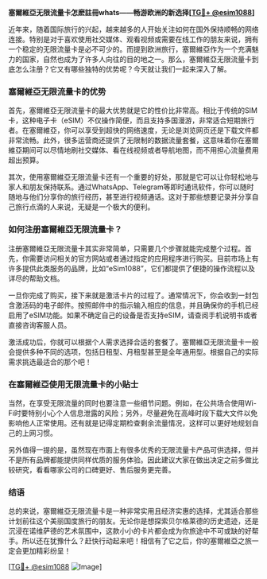 **塞爾維亞无限流量卡怎麽註冊whats——畅游欧洲的新选择[[TG💪+ @esim1088](https://t.me/s/esim1088)]**

近年来，随着国际旅行的兴起，越来越多的人开始关注如何在国外保持顺畅的网络连接。特别是对于喜欢使用社交媒体、观看视频或需要在线工作的朋友来说，拥有一个稳定的无限流量卡是必不可少的。而提到欧洲旅行，塞爾維亞作为一个充满魅力的国家，自然也成为了许多人向往的目的地之一。那么，塞爾維亞无限流量卡到底怎么注册？它又有哪些独特的优势呢？今天就让我们一起来深入了解。

### 塞爾維亞无限流量卡的优势

首先，塞爾維亞无限流量卡的最大优势就是它的性价比非常高。相比于传统的SIM卡，这种电子卡（eSIM）不仅操作简便，而且支持多国漫游，非常适合短期旅行者。在塞爾維亞，你可以享受到超快的网络速度，无论是浏览网页还是下载文件都非常流畅。此外，很多运营商还提供了无限制的数据流量套餐，这意味着你在塞爾維亞期间可以尽情地刷社交媒体、看在线视频或者导航地图，而不用担心流量费用超出预算。

其次，使用塞爾維亞无限流量卡还有一个重要的好处，那就是它可以让你轻松地与家人和朋友保持联系。通过WhatsApp、Telegram等即时通讯软件，你可以随时随地与他们分享你的旅行经历，甚至进行视频通话。这对于那些想要记录并分享自己旅行点滴的人来说，无疑是一个极大的便利。

### 如何注册塞爾維亞无限流量卡？

注册塞爾維亞无限流量卡其实非常简单，只需要几个步骤就能完成整个过程。首先，你需要访问相关的官方网站或者通过指定的应用程序进行购买。目前市场上有许多提供此类服务的品牌，比如“eSim1088”，它们都提供了便捷的操作流程以及详尽的帮助文档。

一旦你完成了购买，接下来就是激活卡片的过程了。通常情况下，你会收到一封包含激活码的电子邮件。按照邮件中的指示输入相应的信息，并且确保你的手机已经启用了eSIM功能。如果不确定自己的设备是否支持eSIM，请查阅手机说明书或者直接咨询客服人员。

激活成功后，你就可以根据个人需求选择合适的套餐了。塞爾維亞无限流量卡一般会提供多种不同的选项，包括日租型、月租型甚至是全年通用型。根据自己的实际需求挑选最适合的那个吧！

### 在塞爾維亞使用无限流量卡的小贴士

当然，在享受无限流量的同时也要注意一些细节问题。例如，在公共场合使用Wi-Fi时要特别小心个人信息泄露的风险；另外，尽量避免在高峰时段下载大文件以免影响他人正常使用。还有就是记得定期检查剩余流量情况，这样可以更好地规划自己的上网习惯。

另外值得一提的是，虽然现在市面上有很多优秀的无限流量卡产品可供选择，但并不是所有品牌都能提供同样优质的服务体验。因此建议大家在做出决定之前多做比较研究，看看哪家公司的口碑更好、售后服务更完善。

### 结语

总的来说，塞爾維亞无限流量卡是一种非常实用且经济实惠的选择，尤其适合那些计划前往这个美丽国度旅行的朋友。无论你是想探索贝尔格莱德的历史遗迹，还是沉浸在诺维萨德的艺术氛围中，这款小小的卡片都会成为你旅途中不可或缺的好帮手。所以还在犹豫什么？赶快行动起来吧！相信有了它之后，你的塞爾維亞之旅一定会更加精彩纷呈！

[[TG💪+ @esim1088](https://t.me/s/esim1088) ![Image](https://i.postimg.cc/4NQfJmqS/Snipaste-2025-05-13-00-14-12.png)]
